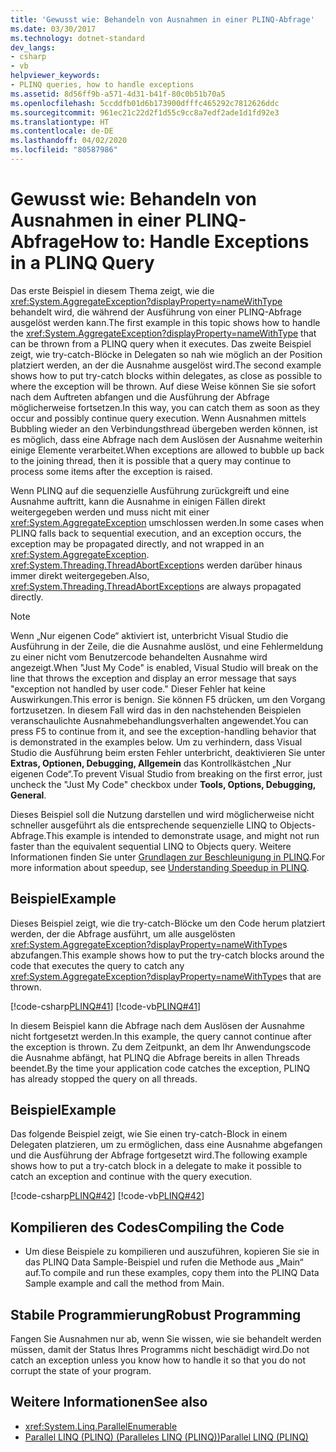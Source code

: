 ```yaml
---
title: 'Gewusst wie: Behandeln von Ausnahmen in einer PLINQ-Abfrage'
ms.date: 03/30/2017
ms.technology: dotnet-standard
dev_langs:
- csharp
- vb
helpviewer_keywords:
- PLINQ queries, how to handle exceptions
ms.assetid: 8d56ff9b-a571-4d31-b41f-80c0b51b70a5
ms.openlocfilehash: 5ccddfb01d6b173900dfffc465292c7812626ddc
ms.sourcegitcommit: 961ec21c22d2f1d55c9cc8a7edf2ade1d1fd92e3
ms.translationtype: HT
ms.contentlocale: de-DE
ms.lasthandoff: 04/02/2020
ms.locfileid: "80587986"
---
```

# <a name="how-to-handle-exceptions-in-a-plinq-query"></a><span data-ttu-id="b2a5e-102">Gewusst wie: Behandeln von Ausnahmen in einer PLINQ-Abfrage</span><span class="sxs-lookup"><span data-stu-id="b2a5e-102">How to: Handle Exceptions in a PLINQ Query</span></span>

<span data-ttu-id="b2a5e-103">Das erste Beispiel in diesem Thema zeigt, wie die <xref:System.AggregateException?displayProperty=nameWithType> behandelt wird, die während der Ausführung von einer PLINQ-Abfrage ausgelöst werden kann.</span><span class="sxs-lookup"><span data-stu-id="b2a5e-103">The first example in this topic shows how to handle the <xref:System.AggregateException?displayProperty=nameWithType> that can be thrown from a PLINQ query when it executes.</span></span> <span data-ttu-id="b2a5e-104">Das zweite Beispiel zeigt, wie try-catch-Blöcke in Delegaten so nah wie möglich an der Position platziert werden, an der die Ausnahme ausgelöst wird.</span><span class="sxs-lookup"><span data-stu-id="b2a5e-104">The second example shows how to put try-catch blocks within delegates, as close as possible to where the exception will be thrown.</span></span> <span data-ttu-id="b2a5e-105">Auf diese Weise können Sie sie sofort nach dem Auftreten abfangen und die Ausführung der Abfrage möglicherweise fortsetzen.</span><span class="sxs-lookup"><span data-stu-id="b2a5e-105">In this way, you can catch them as soon as they occur and possibly continue query execution.</span></span> <span data-ttu-id="b2a5e-106">Wenn Ausnahmen mittels Bubbling wieder an den Verbindungsthread übergeben werden können, ist es möglich, dass eine Abfrage nach dem Auslösen der Ausnahme weiterhin einige Elemente verarbeitet.</span><span class="sxs-lookup"><span data-stu-id="b2a5e-106">When exceptions are allowed to bubble up back to the joining thread, then it is possible that a query may continue to process some items after the exception is raised.</span></span>

<span data-ttu-id="b2a5e-107">Wenn PLINQ auf die sequenzielle Ausführung zurückgreift und eine Ausnahme auftritt, kann die Ausnahme in einigen Fällen direkt weitergegeben werden und muss nicht mit einer <xref:System.AggregateException> umschlossen werden.</span><span class="sxs-lookup"><span data-stu-id="b2a5e-107">In some cases when PLINQ falls back to sequential execution, and an exception occurs, the exception may be propagated directly, and not wrapped in an <xref:System.AggregateException>.</span></span> <span data-ttu-id="b2a5e-108"><xref:System.Threading.ThreadAbortException>s werden darüber hinaus immer direkt weitergegeben.</span><span class="sxs-lookup"><span data-stu-id="b2a5e-108">Also, <xref:System.Threading.ThreadAbortException>s are always propagated directly.</span></span>

> [!NOTE]
> <span data-ttu-id="b2a5e-109">Wenn „Nur eigenen Code“ aktiviert ist, unterbricht Visual Studio die Ausführung in der Zeile, die die Ausnahme auslöst, und eine Fehlermeldung zu einer nicht vom Benutzercode behandelten Ausnahme wird angezeigt.</span><span class="sxs-lookup"><span data-stu-id="b2a5e-109">When "Just My Code" is enabled, Visual Studio will break on the line that throws the exception and display an error message that says "exception not handled by user code."</span></span> <span data-ttu-id="b2a5e-110">Dieser Fehler hat keine Auswirkungen.</span><span class="sxs-lookup"><span data-stu-id="b2a5e-110">This error is benign.</span></span> <span data-ttu-id="b2a5e-111">Sie können F5 drücken, um den Vorgang fortzusetzen. In diesem Fall wird das in den nachstehenden Beispielen veranschaulichte Ausnahmebehandlungsverhalten angewendet.</span><span class="sxs-lookup"><span data-stu-id="b2a5e-111">You can press F5 to continue from it, and see the exception-handling behavior that is demonstrated in the examples below.</span></span> <span data-ttu-id="b2a5e-112">Um zu verhindern, dass Visual Studio die Ausführung beim ersten Fehler unterbricht, deaktivieren Sie unter **Extras, Optionen, Debugging, Allgemein** das Kontrollkästchen „Nur eigenen Code“.</span><span class="sxs-lookup"><span data-stu-id="b2a5e-112">To prevent Visual Studio from breaking on the first error, just uncheck the "Just My Code" checkbox under **Tools, Options, Debugging, General**.</span></span>
>
> <span data-ttu-id="b2a5e-113">Dieses Beispiel soll die Nutzung darstellen und wird möglicherweise nicht schneller ausgeführt als die entsprechende sequenzielle LINQ to Objects-Abfrage.</span><span class="sxs-lookup"><span data-stu-id="b2a5e-113">This example is intended to demonstrate usage, and might not run faster than the equivalent sequential LINQ to Objects query.</span></span> <span data-ttu-id="b2a5e-114">Weitere Informationen finden Sie unter [Grundlagen zur Beschleunigung in PLINQ](../../../docs/standard/parallel-programming/understanding-speedup-in-plinq.md).</span><span class="sxs-lookup"><span data-stu-id="b2a5e-114">For more information about speedup, see [Understanding Speedup in PLINQ](../../../docs/standard/parallel-programming/understanding-speedup-in-plinq.md).</span></span>

## <a name="example"></a><span data-ttu-id="b2a5e-115">Beispiel</span><span class="sxs-lookup"><span data-stu-id="b2a5e-115">Example</span></span>

<span data-ttu-id="b2a5e-116">Dieses Beispiel zeigt, wie die try-catch-Blöcke um den Code herum platziert werden, der die Abfrage ausführt, um alle ausgelösten <xref:System.AggregateException?displayProperty=nameWithType>s abzufangen.</span><span class="sxs-lookup"><span data-stu-id="b2a5e-116">This example shows how to put the try-catch blocks around the code that executes the query to catch any <xref:System.AggregateException?displayProperty=nameWithType>s that are thrown.</span></span>

[!code-csharp[PLINQ#41](../../../samples/snippets/csharp/VS_Snippets_Misc/plinq/cs/plinqsamples.cs#41)]
[!code-vb[PLINQ#41](../../../samples/snippets/visualbasic/VS_Snippets_Misc/plinq/vb/plinqsnippets1.vb#41)]

<span data-ttu-id="b2a5e-117">In diesem Beispiel kann die Abfrage nach dem Auslösen der Ausnahme nicht fortgesetzt werden.</span><span class="sxs-lookup"><span data-stu-id="b2a5e-117">In this example, the query cannot continue after the exception is thrown.</span></span> <span data-ttu-id="b2a5e-118">Zu dem Zeitpunkt, an dem Ihr Anwendungscode die Ausnahme abfängt, hat PLINQ die Abfrage bereits in allen Threads beendet.</span><span class="sxs-lookup"><span data-stu-id="b2a5e-118">By the time your application code catches the exception, PLINQ has already stopped the query on all threads.</span></span>

## <a name="example"></a><span data-ttu-id="b2a5e-119">Beispiel</span><span class="sxs-lookup"><span data-stu-id="b2a5e-119">Example</span></span>

<span data-ttu-id="b2a5e-120">Das folgende Beispiel zeigt, wie Sie einen try-catch-Block in einem Delegaten platzieren, um zu ermöglichen, dass eine Ausnahme abgefangen und die Ausführung der Abfrage fortgesetzt wird.</span><span class="sxs-lookup"><span data-stu-id="b2a5e-120">The following example shows how to put a try-catch block in a delegate to make it possible to catch an exception and continue with the query execution.</span></span>

[!code-csharp[PLINQ#42](../../../samples/snippets/csharp/VS_Snippets_Misc/plinq/cs/plinqsamples.cs#42)]
[!code-vb[PLINQ#42](../../../samples/snippets/visualbasic/VS_Snippets_Misc/plinq/vb/plinqsnippets1.vb#42)]

## <a name="compiling-the-code"></a><span data-ttu-id="b2a5e-121">Kompilieren des Codes</span><span class="sxs-lookup"><span data-stu-id="b2a5e-121">Compiling the Code</span></span>

- <span data-ttu-id="b2a5e-122">Um diese Beispiele zu kompilieren und auszuführen, kopieren Sie sie in das PLINQ Data Sample-Beispiel und rufen die Methode aus „Main“ auf.</span><span class="sxs-lookup"><span data-stu-id="b2a5e-122">To compile and run these examples, copy them into the PLINQ Data Sample example and call the method from Main.</span></span>

## <a name="robust-programming"></a><span data-ttu-id="b2a5e-123">Stabile Programmierung</span><span class="sxs-lookup"><span data-stu-id="b2a5e-123">Robust Programming</span></span>

<span data-ttu-id="b2a5e-124">Fangen Sie Ausnahmen nur ab, wenn Sie wissen, wie sie behandelt werden müssen, damit der Status Ihres Programms nicht beschädigt wird.</span><span class="sxs-lookup"><span data-stu-id="b2a5e-124">Do not catch an exception unless you know how to handle it so that you do not corrupt the state of your program.</span></span>

## <a name="see-also"></a><span data-ttu-id="b2a5e-125">Weitere Informationen</span><span class="sxs-lookup"><span data-stu-id="b2a5e-125">See also</span></span>

- <xref:System.Linq.ParallelEnumerable>
- [<span data-ttu-id="b2a5e-126">Parallel LINQ (PLINQ) (Paralleles LINQ (PLINQ))</span><span class="sxs-lookup"><span data-stu-id="b2a5e-126">Parallel LINQ (PLINQ)</span></span>](../../../docs/standard/parallel-programming/introduction-to-plinq.md)
